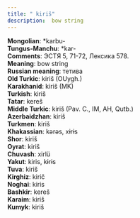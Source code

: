 ```yaml
---
title: " kiriš"
description:  bow string
---
```


<strong>Mongolian</strong>:  *karbu-<br>
<strong>Tungus-Manchu</strong>:  *kar-<br>
<strong>Comments</strong>:  ЭСТЯ 5, 71-72, Лексика 578.<br>
<strong>Meaning</strong>:  bow string<br>
<strong>Russian meaning</strong>:  тетива<br>
<strong>Old Turkic</strong>:  kiriš (OUygh.)<br>
<strong>Karakhanid</strong>:  kiriš (MK)<br>
<strong>Turkish</strong>:  kiriš<br>
<strong>Tatar</strong>:  kereš<br>
<strong>Middle Turkic</strong>:  kiriš (Pav. C., IM, AH, Qutb.)<br>
<strong>Azerbaidzhan</strong>:  kiriš<br>
<strong>Turkmen</strong>:  kiriš<br>
<strong>Khakassian</strong>:  kǝrǝs, xɨrɨs<br>
<strong>Shor</strong>:  kiriš<br>
<strong>Oyrat</strong>:  kiriš<br>
<strong>Chuvash</strong>:  xirlü<br>
<strong>Yakut</strong>:  kiris, kɨrɨs<br>
<strong>Tuva</strong>:  kiriš<br>
<strong>Kirghiz</strong>:  kirič<br>
<strong>Noghai</strong>:  kiris<br>
<strong>Bashkir</strong>:  kereš<br>
<strong>Karaim</strong>:  kiriš<br>
<strong>Kumyk</strong>:  kiriš<br>


